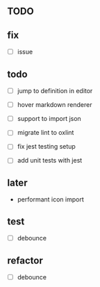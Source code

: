 ## TODO

## fix

-[ ] issue

## todo

- [ ] jump to definition in editor
- [ ] hover markdown renderer

- [ ] support to import json

- [ ] migrate lint to oxlint

- [ ] fix jest testing setup
- [ ] add unit tests with jest

## later

- performant icon import

## test

-[ ] debounce

## refactor

-[ ] debounce
